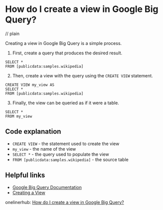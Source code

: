 # How do I create a view in Google Big Query?
// plain

Creating a view in Google Big Query is a simple process.

1. First, create a query that produces the desired result.

```
SELECT *
FROM [publicdata:samples.wikipedia]
```

2. Then, create a view with the query using the `CREATE VIEW` statement.

```
CREATE VIEW my_view AS
SELECT *
FROM [publicdata:samples.wikipedia]
```

3. Finally, the view can be queried as if it were a table.

```
SELECT *
FROM my_view
```

## Code explanation


* `CREATE VIEW` - the statement used to create the view
* `my_view` - the name of the view
* `SELECT *` - the query used to populate the view
* `FROM [publicdata:samples.wikipedia]` - the source table

## Helpful links

* [Google Big Query Documentation](https://cloud.google.com/bigquery/docs/)
* [Creating a View](https://cloud.google.com/bigquery/docs/views)

onelinerhub: [How do I create a view in Google Big Query?](https://onelinerhub.com/google-big-query/how-do-i-create-a-view-in-google-big-query)